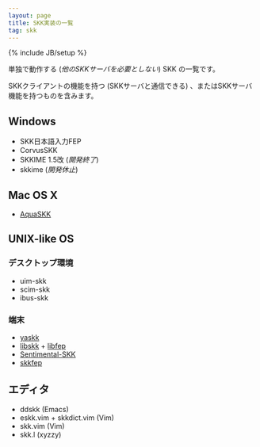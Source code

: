 ```yaml
---
layout: page
title: SKK実装の一覧
tag: skk
---
```

{% include JB/setup %}

単独で動作する (*他のSKKサーバを必要としない*) SKK の一覧です。

SKKクライアントの機能を持つ (SKKサーバと通信できる) 、またはSKKサーバ機能を持つものを含みます。

## Windows

 * SKK日本語入力FEP
 * CorvusSKK
 * SKKIME 1.5改 (*開発終了*)
 * skkime (*開発休止*)

## Mac OS X

 * [AquaSKK](http://aquaskk.sourceforge.jp/)

## UNIX-like OS

### デスクトップ環境

 * uim-skk
 * scim-skk
 * ibus-skk

### 端末

 * [yaskk](https://github.com/uobikiemukot/yaskk)
 * [libskk](https://github.com/ueno/libskk) + [libfep](https://github.com/ueno/libfep)
 * [Sentimental-SKK](http://saitoha.github.com/sentimental-skk/)
 * [skkfep](http://aitoweb.world.coocan.jp/soft.html)

## エディタ

 * ddskk (Emacs)
 * eskk.vim + skkdict.vim (Vim)
 * skk.vim (Vim)
 * skk.l (xyzzy)

